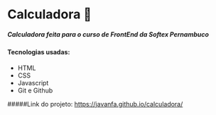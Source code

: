 # Calculadora 🧮

##### Calculadora feita para o curso de FrontEnd da Softex Pernambuco

#### Tecnologias usadas:
- HTML
- CSS
- Javascript
- Git e Github

#####Link do projeto: https://javanfa.github.io/calculadora/
